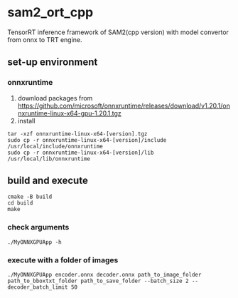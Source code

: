 # sam2_ort_cpp
TensorRT inference framework of SAM2(cpp version) with model convertor from onnx to TRT engine.

## set-up environment
### onnxruntime
1. download packages from https://github.com/microsoft/onnxruntime/releases/download/v1.20.1/onnxruntime-linux-x64-gpu-1.20.1.tgz
2. install
```
tar -xzf onnxruntime-linux-x64-[version].tgz
sudo cp -r onnxruntime-linux-x64-[version]/include /usr/local/include/onnxruntime
sudo cp -r onnxruntime-linux-x64-[version]/lib /usr/local/lib/onnxruntime
```

## build and execute

```
cmake -B build
cd build
make
```

### check arguments
```
./MyONNXGPUApp -h
```

### execute with a folder of images
```
./MyONNXGPUApp encoder.onnx decoder.onnx path_to_image_folder path_to_bboxtxt_folder path_to_save_folder --batch_size 2 --decoder_batch_limit 50
```